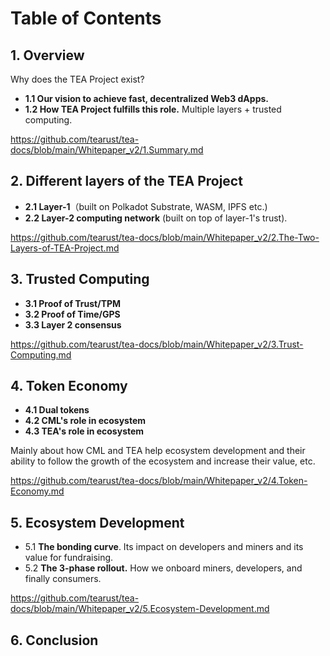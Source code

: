 # Table of Contents

## 1. Overview
Why does the TEA Project exist?

- **1.1 Our vision to achieve fast, decentralized Web3 dApps.**
- **1.2 How TEA Project fulfills this role.** Multiple layers + trusted computing.

https://github.com/tearust/tea-docs/blob/main/Whitepaper_v2/1.Summary.md

## 2. Different layers of the TEA Project

- **2.1 Layer-1**（built on Polkadot Substrate, WASM, IPFS etc.)
- **2.2 Layer-2 computing network** (built on top of layer-1's trust).

https://github.com/tearust/tea-docs/blob/main/Whitepaper_v2/2.The-Two-Layers-of-TEA-Project.md

## 3. Trusted Computing

- **3.1 Proof of Trust/TPM**
- **3.2 Proof of Time/GPS**
- **3.3 Layer 2 consensus**

https://github.com/tearust/tea-docs/blob/main/Whitepaper_v2/3.Trust-Computing.md

## 4. Token Economy
- **4.1 Dual tokens**
- **4.2 CML's role in ecosystem**
- **4.3 TEA's role in ecosystem**

Mainly about how CML and TEA help ecosystem development and their ability to follow the growth of the ecosystem and increase their value, etc.

https://github.com/tearust/tea-docs/blob/main/Whitepaper_v2/4.Token-Economy.md

## 5. Ecosystem Development
- 5.1 **The bonding curve**. Its impact on developers and miners and its value for fundraising.
- 5.2 **The 3-phase rollout.** How we onboard miners, developers, and finally consumers.

https://github.com/tearust/tea-docs/blob/main/Whitepaper_v2/5.Ecosystem-Development.md

## 6. Conclusion
